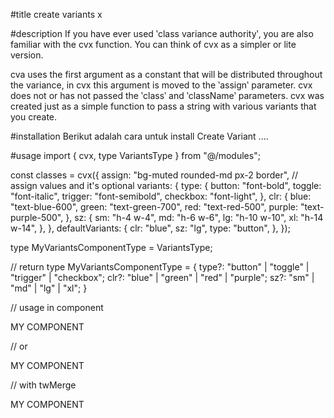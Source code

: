#title
create variants x

#description
If you have ever used ‵class variance authority‵, you are also familiar with the cvx function. You can think of cvx as a simpler or lite version.

cva uses the first argument as a constant that will be distributed throughout the variance, in cvx this argument is moved to the ‵assign‵ parameter.
cvx does not or has not passed the ‵class‵ and ‵className‵ parameters. cvx was created just as a simple function to pass a string with various variants that you create.

#installation
Berikut adalah cara untuk install Create Variant ....

#usage
import { cvx, type VariantsType } from "@/modules";

const classes = cvx({
  assign: "bg-muted rounded-md px-2 border", // assign values and it's optional
  variants: {
    type: {
      button: "font-bold",
      toggle: "font-italic",
      trigger: "font-semibold",
      checkbox: "font-light",
    },
    clr: {
      blue: "text-blue-600",
      green: "text-green-700",
      red: "text-red-500",
      purple: "text-purple-500",
    },
    sz: {
      sm: "h-4 w-4",
      md: "h-6 w-6",
      lg: "h-10 w-10",
      xl: "h-14 w-14",
    },
  },
  defaultVariants: {
    clr: "blue",
    sz: "lg",
    type: "button",
  },
});


type MyVariantsComponentType = VariantsType<typeof classes>;

// return
type MyVariantsComponentType = {
  type?: "button" | "toggle" | "trigger" | "checkbox";
  clr?: "blue" | "green" | "red" | "purple";
  sz?: "sm" | "md" | "lg" | "xl";
}

// usage in component
  <div className={classes()}>MY COMPONENT</div>

// or
  <div className={classes({ clr: "red", sz: "md" })}>MY COMPONENT</div>

// with twMerge
  <div className={twMerge(classes({ clr: "red", sz: "md" }), "text-background font-extrabold border-0")}>MY COMPONENT</div>

